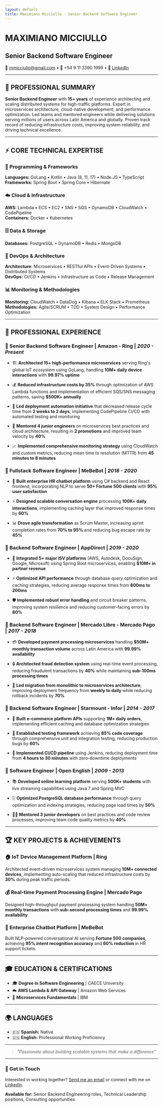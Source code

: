 ```yaml
---
layout: default
title: Maximiano Micciullo - Senior Backend Software Engineer
---
```


# MAXIMIANO MICCIULLO
## Senior Backend Software Engineer

📧 [mmicciullo@gmail.com](mailto:mmicciullo@gmail.com) • 📱 +54 9 11 3390 1999 • 🔗 [LinkedIn](https://www.linkedin.com/in/maximicciullo/)

---

## 🎯 PROFESSIONAL SUMMARY

**Senior Backend Engineer** with **15+ years** of experience architecting and scaling distributed systems for high-traffic platforms. Expert in microservices architecture, cloud-native development, and performance optimization. Led teams and mentored engineers while delivering solutions serving millions of users across Latin America and globally. Proven track record of reducing infrastructure costs, improving system reliability, and driving technical excellence.

---

## ⚡ CORE TECHNICAL EXPERTISE

### 🔧 Programming & Frameworks
**Languages:** GoLang • Kotlin • Java (8, 11, 17) • Node.JS • TypeScript  
**Frameworks:** Spring Boot • Spring Core • Hibernate

### ☁️ Cloud & Infrastructure
**AWS:** Lambda • ECS • EC2 • SNS • SQS • DynamoDB • CloudWatch • CodePipeline  
**Containers:** Docker • Kubernetes

### 🗄️ Data & Storage
**Databases:** PostgreSQL • DynamoDB • Redis • MongoDB

### 🔄 DevOps & Architecture
**Architecture:** Microservices • RESTful APIs • Event-Driven Systems • Distributed Systems  
**DevOps:** CI/CD • Jenkins • Infrastructure as Code • Release Management

### 📊 Monitoring & Methodologies
**Monitoring:** CloudWatch • DataDog • Kibana • ELK Stack • Prometheus  
**Methodologies:** Agile/SCRUM • TDD • System Design • Performance Optimization

---

## 💼 PROFESSIONAL EXPERIENCE

### 🔹 Senior Backend Software Engineer | **Amazon - Ring** | *2020 - Present*

- 🏗️ **Architected 15+ high-performance microservices** serving Ring's global IoT ecosystem using GoLang, handling **10M+ daily device interactions** with **99.97% uptime**
  
- 💰 **Reduced infrastructure costs by 35%** through optimization of AWS Lambda functions and implementation of efficient SQS/SNS messaging patterns, saving **$500K+ annually**

- 🚀 **Led deployment automation initiative** that decreased release cycle time from **2 weeks to 2 days**, implementing CodePipeline CI/CD with automated testing and monitoring

- 👥 **Mentored 4 junior engineers** on microservices best practices and cloud architecture, resulting in **2 promotions** and improved team velocity by **40%**

- 📈 **Implemented comprehensive monitoring strategy** using CloudWatch and custom metrics, reducing mean time to resolution (MTTR) from **45 minutes to 8 minutes**

### 🔹 Fullstack Software Engineer | **MeBeBot** | *2018 - 2020*

- 🤖 **Built enterprise HR chatbot platform** using C# backend and React frontend, incorporating NLP to serve **50+ Fortune 500 clients** with **95% user satisfaction**

- ⚡ **Designed scalable conversation engine** processing **100K+ daily interactions**, implementing caching layer that improved response times by **60%**

- 📊 **Drove agile transformation** as Scrum Master, increasing sprint completion rates from **70% to 95%** and reducing bug escape rate by **45%**

### 🔹 Backend Software Engineer | **AppDirect** | *2019 - 2020*

- 🔗 **Integrated 5+ major ISV platforms** (AWS, Autodesk, DocuSign, Google, Microsoft) using Spring Boot microservices, enabling **$10M+ in partner revenue**

- ⚡ **Optimized API performance** through database query optimization and caching strategies, reducing average response times from **800ms to 200ms**

- 🛡️ **Implemented robust error handling** and circuit breaker patterns, improving system resilience and reducing customer-facing errors by **80%**

### 🔹 Backend Software Engineer | **Mercado Libre - Mercado Pago** | *2017 - 2018*

- 💳 **Developed payment processing microservices** handling **$50M+ monthly transaction volume** across Latin America with **99.99% availability**

- 🔒 **Architected fraud detection system** using real-time event processing, reducing fraudulent transactions by **40%** while maintaining **sub-100ms processing times**

- 🔄 **Led migration from monolithic to microservices architecture**, improving deployment frequency from **weekly to daily** while reducing rollback incidents by **70%**

### 🔹 Backend Software Engineer | **Starmount - Infor** | *2014 - 2017*

- 🛒 **Built e-commerce platform APIs** supporting **1M+ daily orders**, implementing efficient caching and database optimization strategies

- 🧪 **Established testing framework** achieving **85% code coverage** through comprehensive unit and integration testing, reducing production bugs by **60%**

- 🚀 **Implemented CI/CD pipeline** using Jenkins, reducing deployment time from **4 hours to 30 minutes** with zero-downtime deployments

### 🔹 Software Engineer | **Open English** | *2009 - 2013*

- 📚 **Developed online learning platform** serving **500K+ students** with live streaming capabilities using Java 7 and Spring MVC

- 🗄️ **Optimized PostgreSQL database performance** through query optimization and indexing strategies, reducing page load times by **50%**

- 👨‍🏫 **Mentored 3 junior developers** on best practices and code review processes, improving team code quality metrics by **40%**

---

## 🏆 KEY PROJECTS & ACHIEVEMENTS

### 🏠 IoT Device Management Platform | Ring
Architected event-driven microservices system managing **10M+ connected devices**, implementing auto-scaling that reduced infrastructure costs by **30%** during peak traffic periods.

### 💰 Real-time Payment Processing Engine | Mercado Pago
Designed high-throughput payment processing system handling **50M+ monthly transactions** with **sub-second processing times** and **99.99% availability**.

### 🤖 Enterprise Chatbot Platform | MeBeBot
Built NLP-powered conversational AI serving **Fortune 500 companies**, achieving **95% intent recognition accuracy** and **60% reduction** in HR support tickets.

---

## 🎓 EDUCATION & CERTIFICATIONS

- 🎓 **Degree in Software Engineering** | CAECE University
- ☁️ **AWS Lambda & API Gateway** | Amazon Web Services
- 🔧 **Microservices Fundamentals** | IBM

---

## 🌍 LANGUAGES

- 🇪🇸 **Spanish:** Native
- 🇺🇸 **English:** Professional Working Proficiency

---

> *"Passionate about building scalable systems that make a difference"*

---

### 📧 Get in Touch

Interested in working together? [Send me an email](mailto:mmicciullo@gmail.com) or connect with me on [LinkedIn](https://www.linkedin.com/in/maximicciullo/).

**Available for:** Senior Backend Engineering roles, Technical Leadership positions, Consulting opportunities